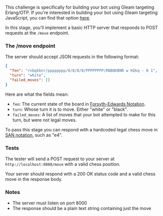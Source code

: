 This challenge is specifically for building your bot using Gleam targeting Erlang/OTP.
If you're interested in building your bot using Gleam targeting JavaScript, you can find that option [here](https://app.codecrafters.io/courses/gleam-chess-bot-js/overview).

In this stage, you'll implement a basic HTTP server that responds to POST requests at the `/move` endpoint.

### The /move endpoint

The server should accept JSON requests in the following format:

```json
{
  "fen": "rnbqkbnr/pppppppp/8/8/8/8/PPPPPPPP/RNBQKBNR w KQkq - 0 1",
  "turn": "white",
  "failed_moves": []
}
```

Here are what the fields mean:

- `fen`: The current state of the board in [Forsyth-Edwards Notation](https://en.wikipedia.org/wiki/Forsyth%E2%80%93Edwards_Notation).
- `turn`: Whose turn it is to move. Either "white" or "black".
- `failed_moves`: A list of moves that your bot attempted to make for this turn, but were not legal moves.

To pass this stage you can respond with a hardcoded legal chess move in [SAN notation](https://en.wikipedia.org/wiki/Algebraic_notation_(chess)), such as "e4".

### Tests

The tester will send a POST request to your server at `http://localhost:8000/move` with a valid chess position.

Your server should respond with a 200 OK status code and a valid chess move in the response body.

### Notes

- The server must listen on port 8000
- The response should be a plain text string containing just the move